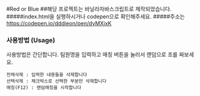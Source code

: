 #Red or Blue
##해당 프로젝트는 바닐라자바스크립트로 제작되었습니다.
#####index.html을 실행하시거나 codepen으로 확인해주세요.
#####주소는 https://codepen.io/dddieon/pen/dyMXjxK
### 사용방법 (Usage)
사용방법은 간단합니다. 팀원명을 입력하고 매칭 버튼을 눌러서 랜덤으로 조를 짜보세요.

```
전체삭제 : 입력한 내용들을 삭제합니다
선택삭제 : 체크박스로 선택한 부분만 삭제합니다
매칭(F12) : 랜덤매칭을 시작합니다
```
